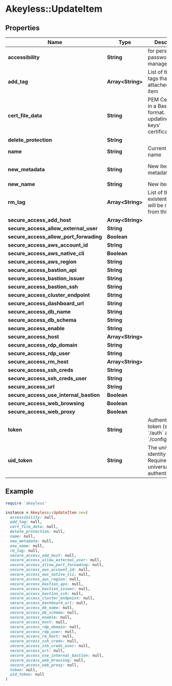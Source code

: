 # Akeyless::UpdateItem

## Properties

| Name | Type | Description | Notes |
| ---- | ---- | ----------- | ----- |
| **accessibility** | **String** | for personal password manager | [optional] |
| **add_tag** | **Array&lt;String&gt;** | List of the new tags that will be attached to this item | [optional] |
| **cert_file_data** | **String** | PEM Certificate in a Base64 format. Used for updating RSA keys&#39; certificates. | [optional] |
| **delete_protection** | **String** |  | [optional] |
| **name** | **String** | Current item name |  |
| **new_metadata** | **String** | New item metadata | [optional][default to &#39;default_metadata&#39;] |
| **new_name** | **String** | New item name | [optional] |
| **rm_tag** | **Array&lt;String&gt;** | List of the existent tags that will be removed from this item | [optional] |
| **secure_access_add_host** | **Array&lt;String&gt;** |  | [optional] |
| **secure_access_allow_external_user** | **String** |  | [optional] |
| **secure_access_allow_port_forwading** | **Boolean** |  | [optional] |
| **secure_access_aws_account_id** | **String** |  | [optional] |
| **secure_access_aws_native_cli** | **Boolean** |  | [optional] |
| **secure_access_aws_region** | **String** |  | [optional] |
| **secure_access_bastion_api** | **String** |  | [optional] |
| **secure_access_bastion_issuer** | **String** |  | [optional] |
| **secure_access_bastion_ssh** | **String** |  | [optional] |
| **secure_access_cluster_endpoint** | **String** |  | [optional] |
| **secure_access_dashboard_url** | **String** |  | [optional] |
| **secure_access_db_name** | **String** |  | [optional] |
| **secure_access_db_schema** | **String** |  | [optional] |
| **secure_access_enable** | **String** |  | [optional] |
| **secure_access_host** | **Array&lt;String&gt;** |  | [optional] |
| **secure_access_rdp_domain** | **String** |  | [optional] |
| **secure_access_rdp_user** | **String** |  | [optional] |
| **secure_access_rm_host** | **Array&lt;String&gt;** |  | [optional] |
| **secure_access_ssh_creds** | **String** |  | [optional] |
| **secure_access_ssh_creds_user** | **String** |  | [optional] |
| **secure_access_url** | **String** |  | [optional] |
| **secure_access_use_internal_bastion** | **Boolean** |  | [optional] |
| **secure_access_web_browsing** | **Boolean** |  | [optional] |
| **secure_access_web_proxy** | **Boolean** |  | [optional] |
| **token** | **String** | Authentication token (see &#x60;/auth&#x60; and &#x60;/configure&#x60;) | [optional] |
| **uid_token** | **String** | The universal identity token, Required only for universal_identity authentication | [optional] |

## Example

```ruby
require 'akeyless'

instance = Akeyless::UpdateItem.new(
  accessibility: null,
  add_tag: null,
  cert_file_data: null,
  delete_protection: null,
  name: null,
  new_metadata: null,
  new_name: null,
  rm_tag: null,
  secure_access_add_host: null,
  secure_access_allow_external_user: null,
  secure_access_allow_port_forwading: null,
  secure_access_aws_account_id: null,
  secure_access_aws_native_cli: null,
  secure_access_aws_region: null,
  secure_access_bastion_api: null,
  secure_access_bastion_issuer: null,
  secure_access_bastion_ssh: null,
  secure_access_cluster_endpoint: null,
  secure_access_dashboard_url: null,
  secure_access_db_name: null,
  secure_access_db_schema: null,
  secure_access_enable: null,
  secure_access_host: null,
  secure_access_rdp_domain: null,
  secure_access_rdp_user: null,
  secure_access_rm_host: null,
  secure_access_ssh_creds: null,
  secure_access_ssh_creds_user: null,
  secure_access_url: null,
  secure_access_use_internal_bastion: null,
  secure_access_web_browsing: null,
  secure_access_web_proxy: null,
  token: null,
  uid_token: null
)
```

